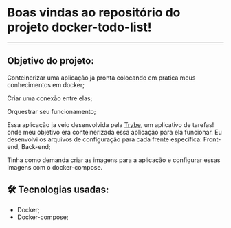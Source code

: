 # Boas vindas ao repositório do projeto docker-todo-list!

---

## Objetivo do projeto:

Conteinerizar uma aplicação ja pronta colocando em pratica meus conhecimentos em docker;

Criar uma conexão entre elas;

Orquestrar seu funcionamento;

Essa  aplicação ja veio desenvolvida pela  [Trybe](https://www.betrybe.com/), um aplicativo de tarefas! onde meu objetivo era conteinerizada essa aplicação para ela funcionar. Eu desenvolvi os arquivos de configuração para cada frente específica: Front-end, Back-end;

Tinha como demanda criar as imagens para a aplicação e configurar essas imagens com o docker-compose.


## 🛠 Tecnologias usadas:

* Docker;
* Docker-compose;
